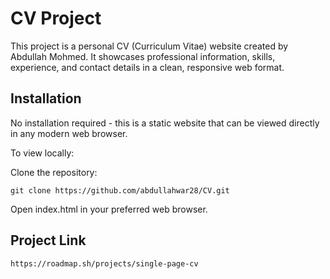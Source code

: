 # **CV Project**

This project is a personal CV (Curriculum Vitae) website created by Abdullah Mohmed. It showcases professional information, skills, experience, and contact details in a clean, responsive web format.

## **Installation**

No installation required - this is a static website that can be viewed directly in any modern web browser.

To view locally:

Clone the repository:

    git clone https://github.com/abdullahwar28/CV.git

Open index.html in your preferred web browser.

## **Project Link**

    https://roadmap.sh/projects/single-page-cv
